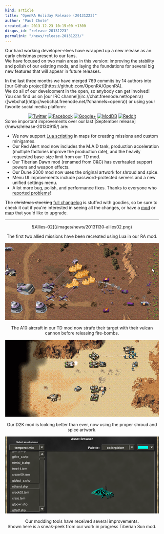 ```yaml
---
kind: article
title: "OpenRA Holiday Release (20131223)"
author: "Paul Chote"
created_at: 2013-12-23 10:15:00 +1300
disqus_id: "release-20131223"
permalink: "/news/release-20131223/"
---
```


<p>Our hard working developer-elves have wrapped up a new release as an early christmas present to our fans.<br />
We have focused on two main areas in this version: improving the stability and polish of our existing mods, and laying
the foundations for several big new features that will appear in future releases.</p>

<p markdown="1">In the last three months we have merged 769 commits by 14 authors into [our Github project](https://github.com/OpenRA/OpenRA).<br />
We do all of our development in the open, so anybody can get involved!<br />
You can find us on [our IRC channel](irc://chat.freenode.net/openra) ([webchat](http://webchat.freenode.net/?channels=openra)) or using your favorite social media platform:</p>

<div style="text-align:center">
<a href="http://twitter.com/openRA"><img src="/images/social/twitter-fallback.png" alt="Twitter" /></a><span> </span><a href="https://www.facebook.com/openra"><img src="/images/social/facebook-fallback.png" alt="Facebook" /></a> <a href="https://plus.google.com/100332364931123881367"><img src="/images/social/gplus-fallback.png" alt="Google+" /></a><span> </span><a href="http://www.moddb.com/games/openra"><img src="/images/social/moddb-fallback.png" alt="ModDB" /></a><span> </span><a href="http://www.reddit.com/r/openra"><img src="/images/social/reddit-fallback.png" alt="Reddit" /></a></span>
</div>
Some important improvements over our last [September release](/news/release-20130915/) are:

   - We now support [Lua scripting](https://github.com/OpenRA/OpenRA/wiki/Map-scripting) in maps for creating missions and custom minigames.
   - Our Red Alert mod now includes the M.A.D tank, production acceleration (multiple factories improve the production rate), and the heavily requested base-size limit from our TD mod.
   - Our Tiberian Dawn mod (renamed from C&C) has overhauled support powers and weapon effects.
   - Our Dune 2000 mod now uses the original artwork for shroud and spice.
   - Menu UI improvements include password-protected servers and a new unified settings menu.
   - A lot more bug, polish, and performance fixes. Thanks to everyone who [reported problems](http://bugs.open-ra.org)!

The <del>christmas stocking</del> [full changelog](https://github.com/OpenRA/OpenRA/blob/release-20131223/CHANGELOG) is stuffed with goodies, so be sure to check it out if you're interested in seeing all the changes, or have a [mod](https://github.com/OpenRA/OpenRA/wiki/Modding-Guide) or [map](https://github.com/OpenRA/OpenRA/wiki/Mapping) that you'd like to upgrade.

---
<div style="text-align:center" markdown="1">
![Allies-02](/images/news/20131130-allies02.png)
<p>The first two allied missions have been recreated using Lua in our RA mod.</p>

![TD Combat](/images/news/20131130-cnc.png)
<p>The A10 aircraft in our TD mod now strafe their target with their vulcan cannon before releasing fire-bombs.</p>

![D2K Battle](/images/news/20131223-d2k-battle.png)
<p>Our D2K mod is looking better than ever, now using the proper shroud and spice artwork.</p>



![Modding Support](/images/news/20131223-assetbrowser.png)
<p>Our modding tools have received several improvements.<br />Shown here is a sneak-peek from our work in progress Tiberian Sun mod.</p>
</div>
